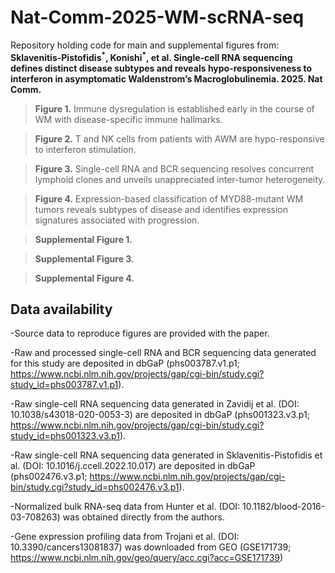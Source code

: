# Nat-Comm-2025-WM-scRNA-seq
Repository holding code for main and supplemental figures from: **Sklavenitis-Pistofidis<sup>\*</sup>, Konishi<sup>\*</sup>, et al. Single-cell RNA sequencing defines distinct disease subtypes and reveals hypo-responsiveness to interferon in asymptomatic Waldenstrom’s Macroglobulinemia. 2025. Nat Comm.**

> **Figure 1.** Immune dysregulation is established early in the course of WM with disease-specific immune hallmarks.

> **Figure 2.** T and NK cells from patients with AWM are hypo-responsive to interferon stimulation.

> **Figure 3.** Single-cell RNA and BCR sequencing resolves concurrent lymphoid clones and unveils unappreciated inter-tumor heterogeneity.

> **Figure 4.** Expression-based classification of MYD88-mutant WM tumors reveals subtypes of disease and identifies expression signatures associated with progression.

> **Supplemental Figure 1.**

> **Supplemental Figure 3.**

> **Supplemental Figure 4.**

## Data availability
-Source data to reproduce figures are provided with the paper. 

-Raw and processed single-cell RNA and BCR sequencing data generated for this study are deposited in dbGaP (phs003787.v1.p1; https://www.ncbi.nlm.nih.gov/projects/gap/cgi-bin/study.cgi?study_id=phs003787.v1.p1). 

-Raw single-cell RNA sequencing data generated in Zavidij et al. (DOI: 10.1038/s43018-020-0053-3) are deposited in dbGaP (phs001323.v3.p1; https://www.ncbi.nlm.nih.gov/projects/gap/cgi-bin/study.cgi?study_id=phs001323.v3.p1). 

-Raw single-cell RNA sequencing data generated in Sklavenitis-Pistofidis et al. (DOI: 10.1016/j.ccell.2022.10.017) are deposited in dbGaP (phs002476.v3.p1; https://www.ncbi.nlm.nih.gov/projects/gap/cgi-bin/study.cgi?study_id=phs002476.v3.p1). 

-Normalized bulk RNA-seq data from Hunter et al. (DOI: 10.1182/blood-2016-03-708263) was obtained directly from the authors. 

-Gene expression profiling data from Trojani et al. (DOI: 10.3390/cancers13081837) was downloaded from GEO (GSE171739; https://www.ncbi.nlm.nih.gov/geo/query/acc.cgi?acc=GSE171739)

